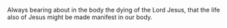 Always bearing about in the body the dying of the Lord Jesus, that the life also of Jesus might be made manifest in our body.
